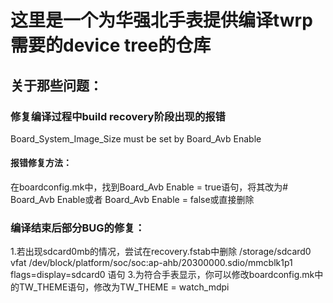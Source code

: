 # 这里是一个为华强北手表提供编译twrp需要的device tree的仓库
## 关于那些问题：
### 修复编译过程中build recovery阶段出现的报错
Board_System_Image_Size must be set by Board_Avb Enable
#### 报错修复方法：
在boardconfig.mk中，找到Board_Avb Enable = true语句，将其改为# Board_Avb Enable或者
Board_Avb Enable = false或直接删除
### 编译结束后部分BUG的修复：
1.若出现sdcard0mb的情况，尝试在recovery.fstab中删除
/storage/sdcard0     vfat     /dev/block/platform/soc/soc:ap-ahb/20300000.sdio/mmcblk1p1                flags=display=sdcard0
语句
3.为符合手表显示，你可以修改boardconfig.mk中的TW_THEME语句，修改为TW_THEME = watch_mdpi
